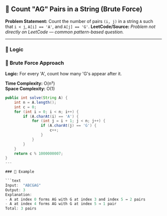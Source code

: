 ## 📌 Count "AG" Pairs in a String (Brute Force)

**Problem Statement:**
Count the number of pairs `(i, j)` in a string `A` such that `i < j`, `A[i] == 'A'`, and `A[j] == 'G'`.
**LeetCode/Source:** _Problem not directly on LeetCode — common pattern-based question._

---

### 🧠 Logic

### 🐢 Brute Force Approach

**Logic:** For every 'A', count how many 'G's appear after it.

**Time Complexity:** O(n²)  
**Space Complexity:** O(1)

```java
public int solve(String A) {
    int n = A.length();
    int c = 0;
    for (int i = 0; i < n; i++) {
        if (A.charAt(i) == 'A') {
            for (int j = i + 1; j < n; j++) {
                if (A.charAt(j) == 'G') {
                    c++;
                }
            }
        }
    }
    return c % 1000000007;
}
---

### 🧪 Example

```text
Input:  "ABCGAG"
Output: 3
Explanation:
- A at index 0 forms AG with G at index 3 and index 5 → 2 pairs
- A at index 4 forms AG with G at index 5 → 1 pair
Total: 3 pairs


